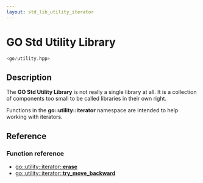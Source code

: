 ```yaml
---
layout: std_lib_utility_iterator
---
```


# GO Std Utility Library

```c++
<go/utility.hpp>
```

## Description

The **GO Std Utility Library** is not really a single library at all. It is a collection
of components too small to be called libraries in their own right.

Functions in the **go\::utility\::iterator** namespace are intended to help working
with iterators.

## Reference

### Function reference

* [go\::utility\::iterator\::**erase**](./function_template_erase.html)
* [go\::utility\::iterator\::**try_move_backward**](./function_template_try_move_backward.html)
